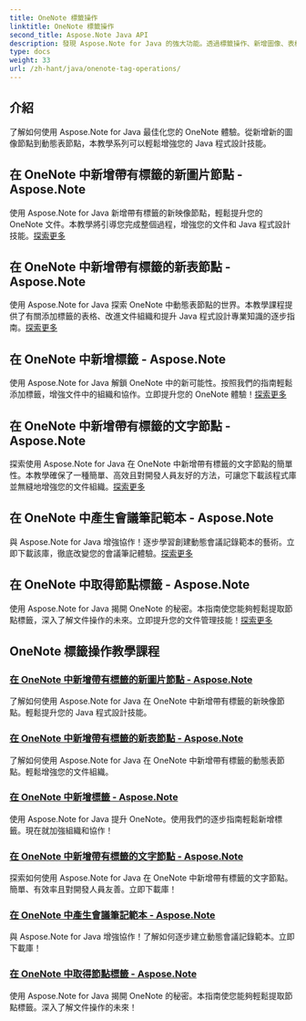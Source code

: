 ```yaml
---
title: OneNote 標籤操作
linktitle: OneNote 標籤操作
second_title: Aspose.Note Java API
description: 發現 Aspose.Note for Java 的強大功能。透過標籤操作、新增圖像、表格、文字節點等的逐步指南來提升您的 OneNote 體驗。
type: docs
weight: 33
url: /zh-hant/java/onenote-tag-operations/
---
```

## 介紹

了解如何使用 Aspose.Note for Java 最佳化您的 OneNote 體驗。從新增新的圖像節點到動態表節點，本教學系列可以輕鬆增強您的 Java 程式設計技能。

## 在 OneNote 中新增帶有標籤的新圖片節點 - Aspose.Note

使用 Aspose.Note for Java 新增帶有標籤的新映像節點，輕鬆提升您的 OneNote 文件。本教學將引導您完成整個過程，增強您的文件和 Java 程式設計技能。[探索更多](./add-new-image-node-with-tag/)

## 在 OneNote 中新增帶有標籤的新表節點 - Aspose.Note

使用 Aspose.Note for Java 探索 OneNote 中動態表節點的世界。本教學課程提供了有關添加標籤的表格、改進文件組織和提升 Java 程式設計專業知識的逐步指南。[探索更多](./add-new-table-node-with-tag/)

## 在 OneNote 中新增標籤 - Aspose.Note

使用 Aspose.Note for Java 解鎖 OneNote 中的新可能性。按照我們的指南輕鬆添加標籤，增強文件中的組織和協作。立即提升您的 OneNote 體驗！[探索更多](./add-tag/)

## 在 OneNote 中新增帶有標籤的文字節點 - Aspose.Note

探索使用 Aspose.Note for Java 在 OneNote 中新增帶有標籤的文字節點的簡單性。本教學確保了一種簡單、高效且對開發人員友好的方法，可讓您下載該程式庫並無縫地增強您的文件組織。[探索更多](./add-text-node-with-tag/)

## 在 OneNote 中產生會議筆記範本 - Aspose.Note

與 Aspose.Note for Java 增強協作！逐步學習創建動態會議記錄範本的藝術。立即下載該庫，徹底改變您的會議筆記體驗。[探索更多](./generate-template-for-meeting-notes/)

## 在 OneNote 中取得節點標籤 - Aspose.Note

使用 Aspose.Note for Java 揭開 OneNote 的秘密。本指南使您能夠輕鬆提取節點標籤，深入了解文件操作的未來。立即提升您的文件管理技能！[探索更多](./get-node-tags/)
## OneNote 標籤操作教學課程
### [在 OneNote 中新增帶有標籤的新圖片節點 - Aspose.Note](./add-new-image-node-with-tag/)
了解如何使用 Aspose.Note for Java 在 OneNote 中新增帶有標籤的新映像節點。輕鬆提升您的 Java 程式設計技能。
### [在 OneNote 中新增帶有標籤的新表節點 - Aspose.Note](./add-new-table-node-with-tag/)
了解如何使用 Aspose.Note for Java 在 OneNote 中新增帶有標籤的動態表節點。輕鬆增強您的文件組織。
### [在 OneNote 中新增標籤 - Aspose.Note](./add-tag/)
使用 Aspose.Note for Java 提升 OneNote。使用我們的逐步指南輕鬆新增標籤。現在就加強組織和協作！
### [在 OneNote 中新增帶有標籤的文字節點 - Aspose.Note](./add-text-node-with-tag/)
探索如何使用 Aspose.Note for Java 在 OneNote 中新增帶有標籤的文字節點。簡單、有效率且對開發人員友善。立即下載庫！
### [在 OneNote 中產生會議筆記範本 - Aspose.Note](./generate-template-for-meeting-notes/)
與 Aspose.Note for Java 增強協作！了解如何逐步建立動態會議記錄範本。立即下載庫！
### [在 OneNote 中取得節點標籤 - Aspose.Note](./get-node-tags/)
使用 Aspose.Note for Java 揭開 OneNote 的秘密。本指南使您能夠輕鬆提取節點標籤。深入了解文件操作的未來！